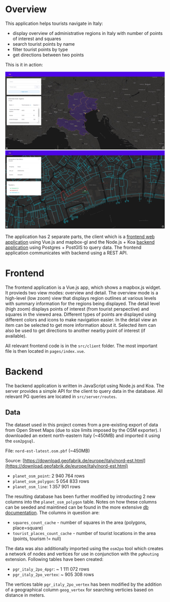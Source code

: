 # Overview

This application helps tourists navigate in Italy:
- display overview of administrative regions in Italy with number of points of interest and squares
- search tourist points by name
- filter tourist points by type
- get directions between two points

This is it in action:

![Screenshot](preview1.JPG)
![Screenshot](preview2.JPG)


The application has 2 separate parts, the client which is a [frontend web application](#frontend) using Vue.js and mapbox-gl and the Node.js + Koa [backend application](#backend) using Postgres + PostGIS to query data. The frontend application communicates with backend using a REST API.



# Frontend

The frontend application is a Vue.js app, which shows a mapbox.js widget. It provieds two view modes: overview and detail. The overview mode is a high-level (low zoom) view that displays region outlines at various levels with summary information for the regions being displayed. The detail level (high zoom) displays points of interest (from tourist perspective) and squares in the viewed area. Different types of points are displayed using different colors and icons to make navigation easier. In the detail view an item can be selected to get more information about it. Selected item can also be used to get directions to another nearby point of interest (if available).

All relevant frontend code is in the `src/client` folder. The most important file is then located in `pages/index.vue`.

# Backend

The backend application is written in JavaScript using Node.js and Koa. The server provides a simple API for the client to query data in the database. All relevant PG queries are located in `src/server/routes`.

## Data

The dataset used in this project comes from a pre-existing export of data from Open Street Maps (due to size limits imposed by the OSM exporter). I downloaded an extent north-eastern Italy (~450MB) and imported it using the `osm2pgsql`. 

File: `nord-est-latest.osm.pbf` (~450MB)

Source: [https://download.geofabrik.de/europe/italy/nord-est.html](https://download.geofabrik.de/europe/italy/nord-est.html)

* `planet_osm_point`: 2 940 764 rows
* `planet_osm_polygon`: 5 054 833 rows
* `planet_osm_line`: 1 357 901 rows

The resulting database has been further modified by introducting 2 new columns into the `planet_osm_polygon` table. Notes on how these columns can be seeded and maintined can be found in the more extensive [db documentation](database.md). The columns in question are:

* `squares_count_cache` - number of squares in the area (polygons, place=square)
* `tourist_places_count_cache` - number of tourist locations in the area (points, tourism != null)

The data was also additionally imported using the `osm2po` tool which creates a network of nodes and vertices for use in conjunction with the `pgRouting` extension. Following tables have been created:

* `pgr_italy_2po_4pgr`: ~ 1 111 072 rows
* `pgr_italy_2po_vertex`: ~ 905 308 rows

The vertices table `pgr_italy_2po_vertex` has been modified by the addition of a geographical column `geog_vertex` for searching verticies based on distance in meters.

